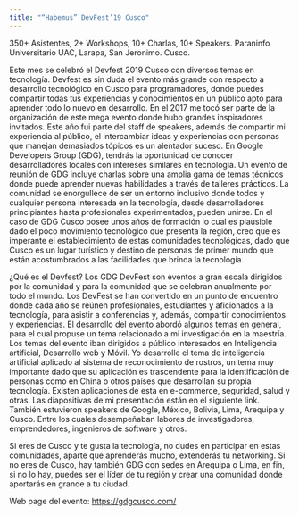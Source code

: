 ```yaml
---
title: "“Habemus” DevFest’19 Cusco"
---
```


350+ Asistentes, 2+ Workshops, 10+ Charlas, 10+ Speakers.
Paraninfo Universitario UAC, Larapa, San Jeronimo. Cusco.

Este mes se celebró el Devfest 2019 Cusco con diversos temas en tecnología. Devfest es sin duda el evento más grande con respecto a desarrollo tecnológico en Cusco para programadores, donde puedes compartir todas tus experiencias y conocimientos en un público apto para aprender todo lo nuevo en desarrollo. En el 2017 me tocó ser parte de la organización de este mega evento donde hubo grandes inspiradores invitados. Este año fui parte del staff de speakers, además de compartir mi experiencia al público, el intercambiar ideas y experiencias con personas que manejan demasiados tópicos es un alentador suceso.
En Google Developers Group (GDG), tendrás la oportunidad de conocer desarrolladores locales con intereses similares en tecnología. Un evento de reunión de GDG incluye charlas sobre una amplia gama de temas técnicos donde puede aprender nuevas habilidades a través de talleres prácticos. La comunidad se enorgullece de ser un entorno inclusivo donde todos y cualquier persona interesada en la tecnología, desde desarrolladores principiantes hasta profesionales experimentados, pueden unirse. En el caso de GDG Cusco posee unos años de formación lo cual es plausible dado el poco movimiento tecnológico que presenta la región, creo que es imperante el establecimiento de estas comunidades tecnológicas, dado que Cusco es un lugar turístico y destino de personas de primer mundo que están acostumbrados a las facilidades que brinda la tecnología.

¿Qué es el Devfest?
Los GDG DevFest son eventos a gran escala dirigidos por la comunidad y para la comunidad que se celebran anualmente por todo el mundo. Los DevFest se han convertido en un punto de encuentro donde cada año se reúnen profesionales, estudiantes y aficionados a la tecnología, para asistir a conferencias y, además, compartir conocimientos y experiencias.
El desarrollo del evento abordó algunos temas en general, para el cual propuse un tema relacionado a mi investigación en la maestría. Los temas del evento iban dirigidos a público interesados en Inteligencia artificial, Desarrollo web y Móvil. Yo desarrolle el tema de inteligencia artificial aplicado al sistema de reconocimiento de rostros, un tema muy importante dado que su aplicación es trascendente para la identificación de personas como en China o otros países que desarrollan su propia tecnología. Existen aplicaciones de esta en e-commerce, seguridad, salud y otras. Las diapositivas de mi presentación están en el siguiente link. También estuvieron speakers de Google, México, Bolivia, Lima, Arequipa y Cusco. Entre los cuales desempeñaban labores de investigadores, emprendedores, ingenieros de software y otros.

Si eres de Cusco y te gusta la tecnología, no dudes en participar en estas comunidades, aparte que aprenderás mucho, extenderás tu networking. Si no eres de Cusco, hay también GDG con sedes en Arequipa o Lima, en fin, si no lo hay, puedes ser el líder de tu región y crear una comunidad donde aportarás en grande a tu ciudad.

Web page del evento: https://gdgcusco.com/